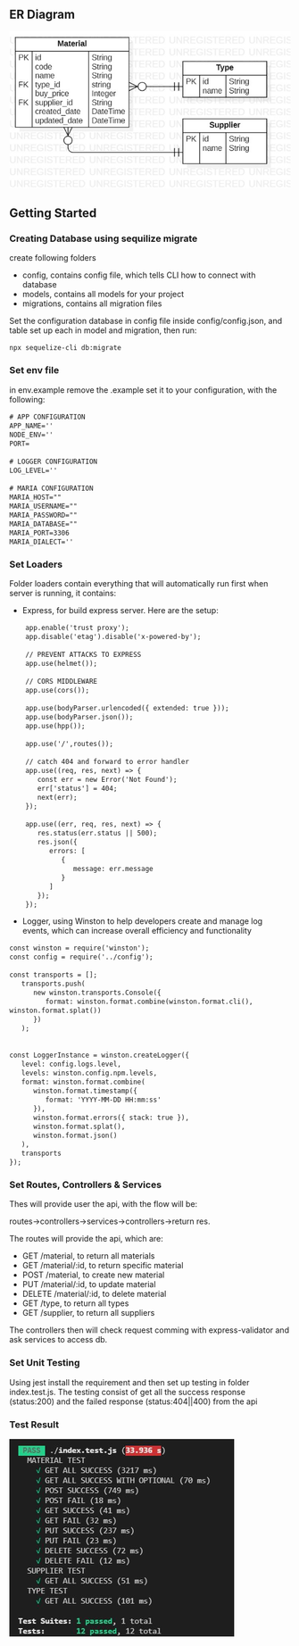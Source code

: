 ## ER Diagram
![alt text](https://github.com/rafidahrafalaia/Odoo/blob/master/images/ERDDiagram1.jpg?raw=true)

## Getting Started
### Creating Database using sequilize migrate

create following folders
- config, contains config file, which tells CLI how to connect with database
- models, contains all models for your project
- migrations, contains all migration files

Set the configuration database in config file inside config/config.json, and table set up each in model and migration, then run:
```
npx sequelize-cli db:migrate
```
### Set env file
in env.example remove the .example set it to your configuration, with the following:
```
# APP CONFIGURATION
APP_NAME=''
NODE_ENV=''
PORT=

# LOGGER CONFIGURATION
LOG_LEVEL=''

# MARIA CONFIGURATION
MARIA_HOST=""
MARIA_USERNAME=""
MARIA_PASSWORD=""
MARIA_DATABASE=""
MARIA_PORT=3306
MARIA_DIALECT=''
```
### Set Loaders
Folder loaders contain everything that will automatically run first when server is running, it contains:
- Express, for build express server. Here are the setup:
```
	app.enable('trust proxy');
	app.disable('etag').disable('x-powered-by');
 
	// PREVENT ATTACKS TO EXPRESS
	app.use(helmet());
 
	// CORS MIDDLEWARE
	app.use(cors());
 
	app.use(bodyParser.urlencoded({ extended: true }));
	app.use(bodyParser.json());
	app.use(hpp());

	app.use('/',routes());
 
	// catch 404 and forward to error handler
	app.use((req, res, next) => {
	   const err = new Error('Not Found');
	   err['status'] = 404;
	   next(err);
	});
 
	app.use((err, req, res, next) => {
	   res.status(err.status || 500);
	   res.json({
		  errors: [
			 {
				message: err.message
			 }
		  ]
	   });
	});
  ```
- Logger, using Winston to help developers create and manage log events, which can increase overall efficiency and functionality
```
const winston = require('winston');
const config = require('../config');

const transports = [];
   transports.push(
      new winston.transports.Console({
         format: winston.format.combine(winston.format.cli(), winston.format.splat())
      })
   );


const LoggerInstance = winston.createLogger({
   level: config.logs.level,
   levels: winston.config.npm.levels,
   format: winston.format.combine(
      winston.format.timestamp({
         format: 'YYYY-MM-DD HH:mm:ss'
      }),
      winston.format.errors({ stack: true }),
      winston.format.splat(),
      winston.format.json()
   ),
   transports
});
```
### Set Routes, Controllers & Services
Thes will provide user the api, with the flow will be:

routes->controllers->services->controllers->return res. 

The routes will provide the api, which are:
- GET /material, to return all materials
- GET /material/:id, to return specific material
- POST /material, to create new material
- PUT /material/:id, to update material
- DELETE /material/:id, to delete material
- GET /type, to return all types
- GET /supplier, to return all suppliers

The controllers then will check request comming with express-validator and ask services to access db.

### Set Unit Testing
Using jest install the requirement and then set up testing in folder index.test.js. The testing consist of get all the success response (status:200) and the failed response (status:404||400) from the api
### Test Result
![alt text](https://github.com/rafidahrafalaia/Odoo/blob/master/images/test_result.JPG?raw=true)
